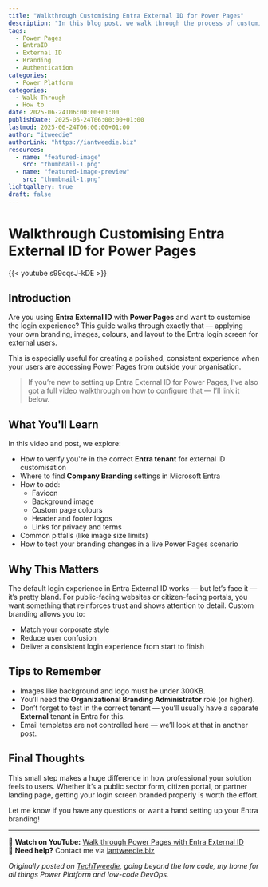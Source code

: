 ```yaml
---
title: "Walkthrough Customising Entra External ID for Power Pages"
description: "In this blog post, we walk through the process of customising the login experience for Power Pages using Entra External ID. We’ll show how to apply branding to the sign-in screen to make it look and feel like your organisation, creating a seamless experience for external users."
tags:
  - Power Pages
  - EntraID
  - External ID
  - Branding
  - Authentication
categories:
  - Power Platform
categories:
  - Walk Through
  - How to
date: 2025-06-24T06:00:00+01:00
publishDate: 2025-06-24T06:00:00+01:00
lastmod: 2025-06-24T06:00:00+01:00
author: "itweedie"
authorLink: "https://iantweedie.biz"
resources:
  - name: "featured-image"
    src: "thumbnail-1.png"
  - name: "featured-image-preview"
    src: "thumbnail-1.png"
lightgallery: true
draft: false
---
```


# Walkthrough Customising Entra External ID for Power Pages

{{< youtube s99cqsJ-kDE >}}

## Introduction

Are you using **Entra External ID** with **Power Pages** and want to customise the login experience? This guide walks through exactly that — applying your own branding, images, colours, and layout to the Entra login screen for external users.

This is especially useful for creating a polished, consistent experience when your users are accessing Power Pages from outside your organisation.

> If you’re new to setting up Entra External ID for Power Pages, I’ve also got a full video walkthrough on how to configure that — I’ll link it below.

## What You'll Learn

In this video and post, we explore:

- How to verify you're in the correct **Entra tenant** for external ID customisation
- Where to find **Company Branding** settings in Microsoft Entra
- How to add:
  - Favicon
  - Background image
  - Custom page colours
  - Header and footer logos
  - Links for privacy and terms
- Common pitfalls (like image size limits)
- How to test your branding changes in a live Power Pages scenario

## Why This Matters

The default login experience in Entra External ID works — but let’s face it — it’s pretty bland. For public-facing websites or citizen-facing portals, you want something that reinforces trust and shows attention to detail. Custom branding allows you to:

- Match your corporate style
- Reduce user confusion
- Deliver a consistent login experience from start to finish

## Tips to Remember

- Images like background and logo must be under 300KB.
- You’ll need the **Organizational Branding Administrator** role (or higher).
- Don’t forget to test in the correct tenant — you’ll usually have a separate **External** tenant in Entra for this.
- Email templates are not controlled here — we’ll look at that in another post.

## Final Thoughts

This small step makes a huge difference in how professional your solution feels to users. Whether it’s a public sector form, citizen portal, or partner landing page, getting your login screen branded properly is worth the effort.

Let me know if you have any questions or want a hand setting up your Entra branding!

---
🔗 **Watch on YouTube:** [Walk through Power Pages with Entra External ID](https://www.youtube.com/watch?v=elb5kPG3FnU)  
🔧 **Need help?** Contact me via [iantweedie.biz](https://iantweedie.biz)


*Originally posted on [TechTweedie](https://techtweedie.github.io), going beyond the low code, my home for all things Power Platform and low-code DevOps.*